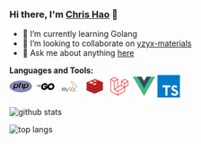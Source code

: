 ### Hi there, I'm [Chris Hao](https://www.cimple.ink/)  👋

<!--
**crazyhl/crazyhl** is a ✨ _special_ ✨ repository because its `README.md` (this file) appears on your GitHub profile.

Here are some ideas to get you started:

- 🔭 I’m currently working on ...
- 🌱 I’m currently learning ...
- 👯 I’m looking to collaborate on ...
- 🤔 I’m looking for help with ...
- 💬 Ask me about ...
- 📫 How to reach me: ...
- 😄 Pronouns: ...
- ⚡ Fun fact: ...
-->
- 🌱 I’m currently learning Golang
- 👯 I’m looking to collaborate on [yzyx-materials](https://github.com/crazyhl/yzyx-materials)
- 💬 Ask me about anything [here](https://github.com/crazyhl/crazyhl/issues)

**Languages and Tools:**  
<img height="40" src="https://raw.githubusercontent.com/github/explore/master/topics/php/php.png">
<img height="40" src="https://raw.githubusercontent.com/github/explore/master/topics/go/go.png">
<img height="40" src="https://raw.githubusercontent.com/github/explore/master/topics/mysql/mysql.png">
<img height="40" src="https://raw.githubusercontent.com/github/explore/master/topics/redis/redis.png">
<img height="40" src="https://raw.githubusercontent.com/github/explore/master/topics/laravel/laravel.png">
<img height="40" src="https://raw.githubusercontent.com/github/explore/master/topics/vue/vue.png">
<img height="40" src="https://raw.githubusercontent.com/github/explore/master/topics/typescript/typescript.png">

![github stats](https://github-readme-stats.vercel.app/api?username=crazyhl&show_icons=true&theme=highcontrast)

![top langs](https://github-readme-stats.vercel.app/api/top-langs/?username=crazyhl&hide=javascript,html&theme=highcontrast)
